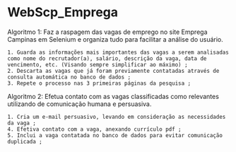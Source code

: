 # WebScp_Emprega
Algoritmo 1: 
Faz a raspagem das vagas de emprego no site Emprega Campinas em Selenium e organiza tudo para facilitar a análise do usuário.

    1. Guarda as informações mais importantes das vagas a serem analisadas como nome do recrutador(a), salário, descrição da vaga, data de vencimento, etc. (Visando sempre simplificar ao máximo) ;
    2. Descarta as vagas que já foram previamente contatadas através de consulta automática no banco de dados ;
    3. Repete o processo nas 3 primeiras páginas da pesquisa ;
    
        

Algoritmo 2: Efetua contato com as vagas classificadas como relevantes utilizando de comunicação humana e persuasiva.

    1. Cria um e-mail persuasivo, levando em consideração as necessidades da vaga ;
    4. Efetiva contato com a vaga, anexando currículo pdf ;
    5. Inclui a vaga contatada no banco de dados para evitar comunicação duplicada ;